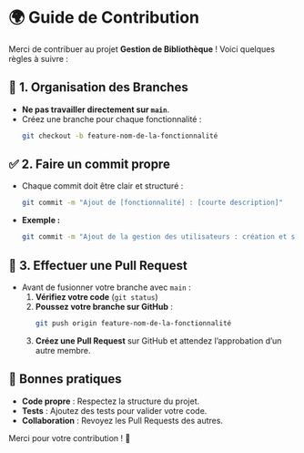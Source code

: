 # 🌍 Guide de Contribution

Merci de contribuer au projet **Gestion de Bibliothèque** ! Voici quelques règles à suivre :

## 📌 1. Organisation des Branches
- **Ne pas travailler directement sur `main`**.
- Créez une branche pour chaque fonctionnalité :  
  ```bash
  git checkout -b feature-nom-de-la-fonctionnalité
  ```

## ✅ 2. Faire un commit propre
- Chaque commit doit être clair et structuré :
  ```bash
  git commit -m "Ajout de [fonctionnalité] : [courte description]"
  ```
- **Exemple :**
  ```bash
  git commit -m "Ajout de la gestion des utilisateurs : création et suppression"
  ```

## 🔀 3. Effectuer une Pull Request
- Avant de fusionner votre branche avec `main` :
  1. **Vérifiez votre code** (`git status`)
  2. **Poussez votre branche sur GitHub** :
     ```bash
     git push origin feature-nom-de-la-fonctionnalité
     ```
  3. **Créez une Pull Request** sur GitHub et attendez l’approbation d’un autre membre.

## 🚀 Bonnes pratiques
- **Code propre** : Respectez la structure du projet.
- **Tests** : Ajoutez des tests pour valider votre code.
- **Collaboration** : Revoyez les Pull Requests des autres.

Merci pour votre contribution ! 🎉
